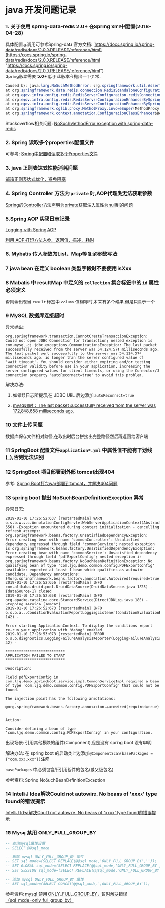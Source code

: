 # java 开发问题记录  

### 1. 关于使用 spring-data-redis 2.0+ 在Spring xml中配置(2018-04-28)  
  具体配置与调用可参考Spring-data 官方文档: [https://docs.spring.io/spring-data/redis/docs/2.0.0.RELEASE/reference/html](https://docs.spring.io/spring-data/redis/docs/2.0.0.RELEASE/reference/html "https://docs.spring.io/spring-data/redis/docs/2.0.0.RELEASE/reference/html")  
  Spring版本需要 **5.0+**
  低于此版本会抛出一下异常:  

```java
Caused by: java.lang.NoSuchMethodError: org.springframework.util.Assert.isTrue(ZLjava/util/function/Supplier;)V
at org.springframework.data.redis.connection.RedisStandaloneConfiguration.<init>(RedisStandaloneConfiguration.java:61)
at org.egov.infra.config.redis.RedisServerConfiguration.redisConnectionFactory(RedisServerConfiguration.java:86)
at org.egov.infra.config.redis.RedisServerConfigurationEnhancerBySpringCGLIBf89e20ba.CGLIBredisConnectionFactory1(<generated>)
at org.egov.infra.config.redis.RedisServerConfigurationEnhancerBySpringCGLIBf89e20baFastClassBySpringCGLIB1ac62136.invoke(<generated>)
at org.springframework.cglib.proxy.MethodProxy.invokeSuper(MethodProxy.java:228)
at org.springframework.context.annotation.ConfigurationClassEnhancer$BeanMethodInterceptor.intercept(ConfigurationClassEnhancer.java:358)  
```

Stackoverflow相关问题: [NoSuchMethodError exception with spring-data-redis](https://stackoverflow.com/questions/46926643/nosuchmethoderror-exception-with-spring-data-redis "https://stackoverflow.com/questions/46926643/nosuchmethoderror-exception-with-spring-data-redis")  
    

### 2. Spring 读取多个properties配置文件  
  可参考: [Spring中配置和读取多个Properties文件](https://blog.csdn.net/anhuidelinger/article/details/70315863 "https://blog.csdn.net/anhuidelinger/article/details/70315863")  

### 3. java 正则表达式性能消耗问题  

[邮箱正则表达式优化，避免阻塞](https://blog.csdn.net/u012816142/article/details/48142137 "https://blog.csdn.net/u012816142/article/details/48142137")  

### 4. Spring Controller 方法为 `private` 时,AOP代理类无法获取参数  

[Spring的Controller方法声明为private获取注入属性为null到的问题 ](https://blog.csdn.net/weixin_41633157/article/details/80083636 "https://blog.csdn.net/weixin_41633157/article/details/80083636")  

### 5.Spring AOP 实现日志记录  

[Logging with Spring AOP](https://five.agency/logging-with-spring-aop/ "https://five.agency/logging-with-spring-aop/")  

[利用 AOP 打印方法入参、返回值、描述、耗时](https://segmentfault.com/a/1190000012030364)  

### 6. Mybatis 传入参数为List、Map等复杂参数写法  

### 7 java bean 在定义 boolean 类型字段时不要使用 isXxx  

### 8 Mabatis 中 resultMap 中定义的 `collection` 集合标签中的 `id` 属性必须定义  

否则会出现当 `result` 标签中 `column` 值相等时,本来有多个结果,但是只显示一个  

### 9 MySQL 数据库连接超时  

异常抛出:    

```
org.springframework.transaction.CannotCreateTransactionException: Could not open JDBC Connection for transaction; nested exception is com.mysql.cj.jdbc.exceptions.CommunicationsException: The last packet successfully received from the server was 54,124,574 milliseconds ago.  The last packet sent successfully to the server was 54,124,574 milliseconds ago. is longer than the server configured value of 'wait_timeout'. You should consider either expiring and/or testing connection validity before use in your application, increasing the server configured values for client timeouts, or using the Connector/J connection property 'autoReconnect=true' to avoid this problem.

```

解决办法:   

1) 如错误日志所提示,在 JDBC URL 后边添加 `autoReconnect=true`  

2) [ mysql超时：The last packet successfully received from the server was 172,848,658 milliseconds ago. ](https://blog.csdn.net/su20145104009/article/details/78579634)  

### 10 文件上传问题  

数据库保存文件相对路径,在取出时后台拼接出完整路径然后再返回给客户端  

### 11 SpringBoot 配置文件`application*.yml` 中属性值不能有下划线(`_`),否则无法识别  

### 12 SpringBoot 项目部署到外部 tomcat出现404  

参考: [Spring Boot打包war部署到tomcat，并解决404问题](https://my.oschina.net/yejunxi/blog/886023 "https://my.oschina.net/yejunxi/blog/886023")  

### 13 spring boot 抛出 NoSuchBeanDefinitionException 异常   

异常日志:  

```
2019-01-10 17:26:52:637 [restartedMain] WARN  o.s.b.w.s.c.AnnotationConfigServletWebServerApplicationContext(AbstractApplicationContext.java 556) -Exception encountered during context initialization - cancelling refresh attempt: org.springframework.beans.factory.UnsatisfiedDependencyException: Error creating bean with name 'commonController': Unsatisfied dependency expressed through field 'commonService'; nested exception is org.springframework.beans.factory.UnsatisfiedDependencyException: Error creating bean with name 'commonService': Unsatisfied dependency expressed through field 'pdfExportConfig'; nested exception is org.springframework.beans.factory.NoSuchBeanDefinitionException: No qualifying bean of type 'com.ljq.demo.common.config.PDFExportConfig' available: expected at least 1 bean which qualifies as autowire candidate. Dependency annotations: {@org.springframework.beans.factory.annotation.Autowired(required=true)}
2019-01-10 17:26:52:656 [restartedMain] INFO  com.alibaba.druid.pool.DruidDataSource(DruidDataSource.java 1825) -{dataSource-1} closed
2019-01-10 17:26:52:658 [restartedMain] INFO  org.apache.catalina.core.StandardService(DirectJDKLog.java 180) -Stopping service [Tomcat]
2019-01-10 17:26:52:673 [restartedMain] INFO  o.s.b.a.l.ConditionEvaluationReportLoggingListener(ConditionEvaluationReportLoggingListener.java 142) -

Error starting ApplicationContext. To display the conditions report re-run your application with 'debug' enabled.
2019-01-10 17:26:53:073 [restartedMain] ERROR o.s.b.diagnostics.LoggingFailureAnalysisReporter(LoggingFailureAnalysisReporter.java 42) -

***************************
APPLICATION FAILED TO START
***************************

Description:

Field pdfExportConfig in com.ljq.demo.springboot.service.impl.CommonServiceImpl required a bean of type 'com.ljq.demo.common.config.PDFExportConfig' that could not be found.

The injection point has the following annotations:
	- @org.springframework.beans.factory.annotation.Autowired(required=true)


Action:

Consider defining a bean of type 'com.ljq.demo.common.config.PDFExportConfig' in your configuration.
```

出现场景: 引用其他模块的组件(Component),但是没有 spring boot 没有申明  

解决办法: 在 spring boot 的启动类上边添加`@ComponentScan(basePackages = {"com.xxx.xxx"})`注解  

`basePackages` 中必须包含所引用组件的包名(或父级包名)  

参考资料: [Spring NoSuchBeanDefinitionException](https://www.baeldung.com/spring-nosuchbeandefinitionexception "https://www.baeldung.com/spring-nosuchbeandefinitionexception")  

### 14 IntelliJ Idea解决Could not autowire. No beans of 'xxxx' type found的错误提示  

[IntelliJ Idea解决Could not autowire. No beans of 'xxxx' type found的错误提示](https://blog.csdn.net/u012453843/article/details/54906905 "https://blog.csdn.net/u012453843/article/details/54906905")  

### 15 Mysq 禁用 ONLY_FULL_GROUP_BY  

```sql
-- 查询mysql属性设置
-- SELECT @@sql_mode

-- 删除 mysql ONLY_FULL_GROUP_BY 属性
-- SET sql_mode=(SELECT REPLACE(@@sql_mode,'ONLY_FULL_GROUP_BY',''));
-- SET GLOBAL sql_mode=(SELECT REPLACE(@@sql_mode,'ONLY_FULL_GROUP_BY',''));
-- SET SESSION sql_mode=(SELECT REPLACE(@@sql_mode,'ONLY_FULL_GROUP_BY',''));

-- 添加 mysql ONLY_FULL_GROUP_BY 属性
-- SET sql_mode=(SELECT CONCAT(@@sql_mode,',ONLY_FULL_GROUP_BY'));
```

参考资料: [mysql 禁用 ONLY_FULL_GROUP_BY，暂时解决错误（sql_mode=only_full_group_by）](https://blog.csdn.net/weixin_34269583/article/details/88026517 "https://blog.csdn.net/weixin_34269583/article/details/88026517")  











